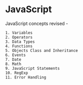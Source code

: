 # JavaScript
JavaScript concepts revised - 
    
    1. Variables
    2. Operators
    3. Data Types
    4. Functions
    5. Objects Class and Inheritance
    6. Events
    7. Date
    8. Math
    9. JavaScript Statements
    10. RegExp
    11. Error Handling

